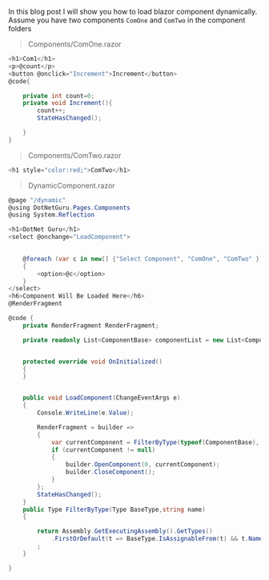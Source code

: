 In this blog post I will show you how to load blazor component dynamically. 
Assume you have two components `ComOne` and `ComTwo` in the component folders

>Components/ComOne.razor

```csharp
<h1>Com1</h1>
<p>@count</p>
<button @onclick="Increment">Increment</button>
@code{

    private int count=0;
    private void Increment(){
        count++;
        StateHasChanged();

    }
}
```

>Components/ComTwo.razor

```csharp
<h1 style="color:red;">ComTwo</h1>
```

>DynamicComponent.razor


```csharp
@page "/dynamic"
@using DotNetGuru.Pages.Components
@using System.Reflection

<h1>DotNet Guru</h1>
<select @onchange="LoadComponent">
    

    @foreach (var c in new[] {"Select Component", "ComOne", "ComTwo" })
    {
        <option>@c</option>
    }
</select>
<h6>Component Will Be Loaded Here</h6>
@RenderFragment

@code {
    private RenderFragment RenderFragment;

    private readonly List<ComponentBase> componentList = new List<ComponentBase> { new ComOne(), new ComTwo() };


    protected override void OnInitialized()
    {
    }


    public void LoadComponent(ChangeEventArgs e)
    {
        Console.WriteLine(e.Value);

        RenderFragment = builder =>
        {
            var currentComponent = FilterByType(typeof(ComponentBase), e.Value.ToString());
            if (currentComponent != null)
            {
                builder.OpenComponent(0, currentComponent);
                builder.CloseComponent();
            }
        };
        StateHasChanged();
    }
    public Type FilterByType(Type BaseType,string name)
    {

        return Assembly.GetExecutingAssembly().GetTypes()
            .FirstOrDefault(t => BaseType.IsAssignableFrom(t) && t.Name == name);
        ;
    }

}
```
<!--stackedit_data:
eyJoaXN0b3J5IjpbMTcxNjQyNTEyXX0=
-->